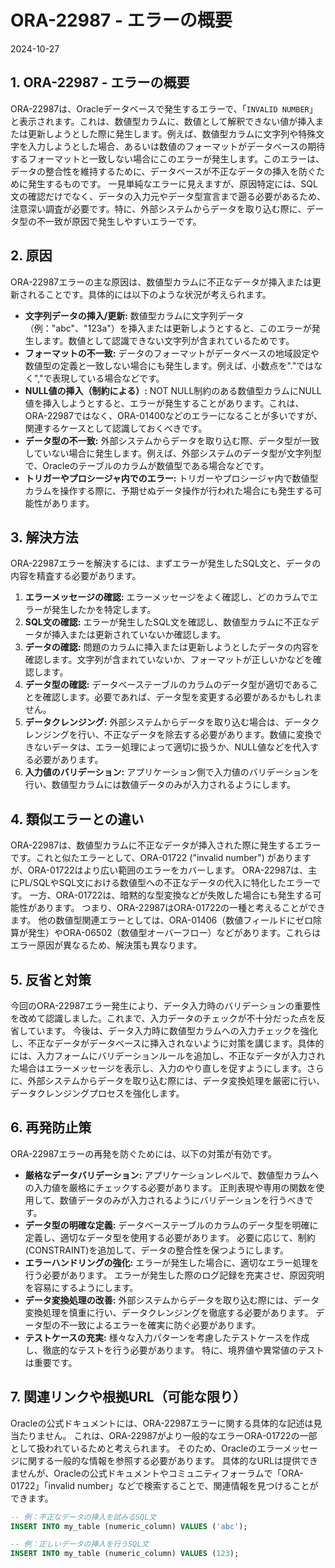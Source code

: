 # ORA-22987 - エラーの概要
2024-10-27

## 1. ORA-22987 - エラーの概要

ORA-22987は、Oracleデータベースで発生するエラーで、「`INVALID NUMBER`」と表示されます。これは、数値型カラムに、数値として解釈できない値が挿入または更新しようとした際に発生します。例えば、数値型カラムに文字列や特殊文字を入力しようとした場合、あるいは数値のフォーマットがデータベースの期待するフォーマットと一致しない場合にこのエラーが発生します。このエラーは、データの整合性を維持するために、データベースが不正なデータの挿入を防ぐために発生するものです。  一見単純なエラーに見えますが、原因特定には、SQL文の確認だけでなく、データの入力元やデータ型宣言まで遡る必要があるため、注意深い調査が必要です。特に、外部システムからデータを取り込む際に、データ型の不一致が原因で発生しやすいエラーです。


## 2. 原因

ORA-22987エラーの主な原因は、数値型カラムに不正なデータが挿入または更新されることです。具体的には以下のような状況が考えられます。

* **文字列データの挿入/更新:** 数値型カラムに文字列データ（例："abc"、"123a"）を挿入または更新しようとすると、このエラーが発生します。数値として認識できない文字列が含まれているためです。
* **フォーマットの不一致:** データのフォーマットがデータベースの地域設定や数値型の定義と一致しない場合にも発生します。例えば、小数点を"."ではなく","で表現している場合などです。
* **NULL値の挿入（制約による）:**  NOT NULL制約のある数値型カラムにNULL値を挿入しようとすると、エラーが発生することがあります。これは、ORA-22987ではなく、ORA-01400などのエラーになることが多いですが、関連するケースとして認識しておくべきです。
* **データ型の不一致:** 外部システムからデータを取り込む際、データ型が一致していない場合に発生します。例えば、外部システムのデータ型が文字列型で、Oracleのテーブルのカラムが数値型である場合などです。
* **トリガーやプロシージャ内でのエラー:**  トリガーやプロシージャ内で数値型カラムを操作する際に、予期せぬデータ操作が行われた場合にも発生する可能性があります。


## 3. 解決方法

ORA-22987エラーを解決するには、まずエラーが発生したSQL文と、データの内容を精査する必要があります。

1. **エラーメッセージの確認:** エラーメッセージをよく確認し、どのカラムでエラーが発生したかを特定します。
2. **SQL文の確認:** エラーが発生したSQL文を確認し、数値型カラムに不正なデータが挿入または更新されていないか確認します。
3. **データの確認:** 問題のカラムに挿入または更新しようとしたデータの内容を確認します。文字列が含まれていないか、フォーマットが正しいかなどを確認します。
4. **データ型の確認:** データベーステーブルのカラムのデータ型が適切であることを確認します。必要であれば、データ型を変更する必要があるかもしれません。
5. **データクレンジング:**  外部システムからデータを取り込む場合は、データクレンジングを行い、不正なデータを除去する必要があります。数値に変換できないデータは、エラー処理によって適切に扱うか、NULL値などを代入する必要があります。
6. **入力値のバリデーション:** アプリケーション側で入力値のバリデーションを行い、数値型カラムには数値データのみが入力されるようにします。


## 4. 類似エラーとの違い

ORA-22987は、数値型カラムに不正なデータが挿入された際に発生するエラーです。これと似たエラーとして、ORA-01722 ("invalid number") がありますが、ORA-01722はより広い範囲のエラーをカバーします。  ORA-22987は、主にPL/SQLやSQL文における数値型への不正なデータの代入に特化したエラーです。  一方、ORA-01722は、暗黙的な型変換などが失敗した場合にも発生する可能性があります。  つまり、ORA-22987はORA-01722の一種と考えることができます。  他の数値型関連エラーとしては、ORA-01406（数値フィールドにゼロ除算が発生）やORA-06502（数値型オーバーフロー）などがあります。これらはエラー原因が異なるため、解決策も異なります。


## 5. 反省と対策

今回のORA-22987エラー発生により、データ入力時のバリデーションの重要性を改めて認識しました。これまで、入力データのチェックが不十分だった点を反省しています。 今後は、データ入力時に数値型カラムへの入力チェックを強化し、不正なデータがデータベースに挿入されないように対策を講じます。具体的には、入力フォームにバリデーションルールを追加し、不正なデータが入力された場合はエラーメッセージを表示し、入力のやり直しを促すようにします。さらに、外部システムからデータを取り込む際には、データ変換処理を厳密に行い、データクレンジングプロセスを強化します。


## 6. 再発防止策

ORA-22987エラーの再発を防ぐためには、以下の対策が有効です。

* **厳格なデータバリデーション:** アプリケーションレベルで、数値型カラムへの入力値を厳格にチェックする必要があります。  正則表現や専用の関数を使用して、数値データのみが入力されるようにバリデーションを行うべきです。
* **データ型の明確な定義:** データベーステーブルのカラムのデータ型を明確に定義し、適切なデータ型を使用する必要があります。  必要に応じて、制約(CONSTRAINT)を追加して、データの整合性を保つようにします。
* **エラーハンドリングの強化:**  エラーが発生した場合に、適切なエラー処理を行う必要があります。  エラーが発生した際のログ記録を充実させ、原因究明を容易にするようにします。
* **データ変換処理の改善:** 外部システムからデータを取り込む際には、データ変換処理を慎重に行い、データクレンジングを徹底する必要があります。  データ型の不一致によるエラーを確実に防ぐ必要があります。
* **テストケースの充実:**  様々な入力パターンを考慮したテストケースを作成し、徹底的なテストを行う必要があります。  特に、境界値や異常値のテストは重要です。


## 7. 関連リンクや根拠URL（可能な限り）

Oracleの公式ドキュメントには、ORA-22987エラーに関する具体的な記述は見当たりません。  これは、ORA-22987がより一般的なエラーORA-01722の一部として扱われているためと考えられます。  そのため、Oracleのエラーメッセージに関する一般的な情報を参照する必要があります。  具体的なURLは提供できませんが、Oracleの公式ドキュメントやコミュニティフォーラムで「ORA-01722」「invalid number」などで検索することで、関連情報を見つけることができます。


```sql
-- 例：不正なデータの挿入を試みるSQL文
INSERT INTO my_table (numeric_column) VALUES ('abc');
```

```sql
-- 例：正しいデータの挿入を行うSQL文
INSERT INTO my_table (numeric_column) VALUES (123);
```